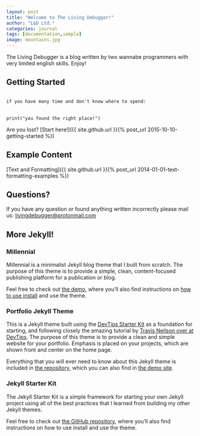 ```yaml
---
layout: post
title: "Welcome to The Living Debugger!"
author: "L&D Ltd."
categories: journal
tags: [documentation,sample]
image: mountains.jpg
---
```


The Living Debugger is a blog written by two wannabe programmers with very limited english skills. Enjoy!

## Getting Started

<code>
if you have many time and don't know where to spend:
</code>
    <br/><p><code>print("you found the right place!")</code></p>


Are you lost? [Start here!]({{ site.github.url }}{% post_url 2015-10-10-getting-started %})

## Example Content

[Text and Formatting]({{ site.github.url }}{% post_url 2014-01-01-text-formatting-examples %})

## Questions?

If you have any question or found anything written incorrectly please mail us: livingdebugger@protonmail.com

## More Jekyll!

### Millennial

Millennial is a minimalist Jekyll blog theme that I built from scratch. The purpose of this theme is to provide a simple, clean, content-focused publishing platform for a publication or blog.

Feel free to check out <a href="https://lenpaul.github.io/Millennial/" target="_blank">the demo</a>, where you’ll also find instructions on <a href="https://lenpaul.github.io/Millennial/documentation/getting-started.html">how to use install</a> and use the theme.

### Portfolio Jekyll Theme

This is a Jekyll theme built using the [DevTips Starter Kit](http://devtipsstarterkit.com/) as a foundation for starting, and following closely the amazing tutorial by [Travis Neilson over at DevTips](https://www.youtube.com/watch?v=T6jKLsxbFg4&list=PL0CB3OvPhDA_STygmp3sDenx3UpdOMk7P). The purpose of this theme is to provide a clean and simple website for your portfolio. Emphasis is placed on your projects, which are shown front and center on the home page.

Everything that you will ever need to know about this Jekyll theme is included in [the repository](https://github.com/LeNPaul/portfolio-jekyll-theme), which you can also find in [the demo site](https://lenpaul.github.io/portfolio-jekyll-theme/).

### Jekyll Starter Kit

The Jekyll Starter Kit is a simple framework for starting your own Jekyll project using all of the best practices that I learned from building my other Jekyll themes.

Feel free to check out <a href="https://github.com/LeNPaul/jekyll-starter-kit" target="_blank">the GitHub repository</a>, where you’ll also find instructions on how to use install and use the theme.
